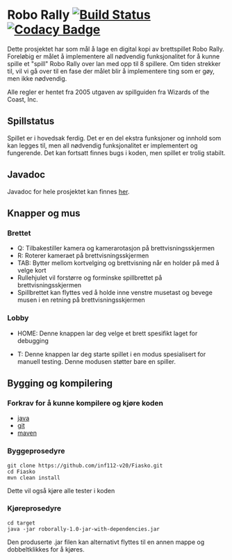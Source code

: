 # Robo Rally [![Build Status](https://travis-ci.com/inf112-v20/Fiasko.svg?branch=master)](https://travis-ci.com/inf112-v20/Fiasko) [![Codacy Badge](https://api.codacy.com/project/badge/Grade/51d37dc99db44758944198a59f2d2a4b)](https://www.codacy.com/gh/inf112-v20/Fiasko?utm_source=github.com&amp;utm_medium=referral&amp;utm_content=inf112-v20/Fiasko&amp;utm_campaign=Badge_Grade)
Dette prosjektet har som mål å lage en digital kopi av brettspillet Robo Rally.  Foreløbig er målet å implementere all 
nødvendig funksjonalitet for å kunne spille et "spill" Robo Rally over lan med opp til 8 spillere. Om tiden strekker til,
vil vi gå over til en fase der målet blir å implementere ting som er gøy, men ikke nødvendig.

Alle regler er hentet fra 2005 utgaven av spillguiden fra Wizards of the Coast, Inc.

## Spillstatus
Spillet er i hovedsak ferdig. Det er en del ekstra funksjoner og innhold som kan legges til, men all nødvendig 
funksjonalitet er implementert og fungerende. Det kan fortsatt finnes bugs i koden, men spillet er trolig stabilt.

## Javadoc
Javadoc for hele prosjektet kan finnes [her](https://inf112-v20.github.io/Fiasko/javadoc/).

## Knapper og mus
### Brettet
-   Q: Tilbakestiller kamera og kamerarotasjon på brettvisningsskjermen
-   R: Roterer kameraet på brettvisningsskjermen
-   TAB: Bytter mellom kortvelging og brettvisning når en holder på med å velge kort
-   Rullehjulet vil forstørre og forminske spillbrettet på brettvisningsskjermen
-   Spillbrettet kan flyttes ved å holde inne venstre musetast og bevege musen i en retning på brettvisningsskjermen
### Lobby
-   HOME: Denne knappen lar deg velge et brett spesifikt laget for debugging

-   T: Denne knappen lar deg starte spillet i en modus spesialisert for manuell testing. 
     Denne modusen støtter bare en spiller.

## Bygging og kompilering

### Forkrav for å kunne kompilere og kjøre koden
-   [java](https://www.java.com/en/download/)
-   [git](https://git-scm.com/)
-   [maven](https://maven.apache.org/)

### Byggeprosedyre
```shell script
git clone https://github.com/inf112-v20/Fiasko.git
cd Fiasko
mvn clean install
```
Dette vil også kjøre alle tester i koden

### Kjøreprosedyre
```shell script
cd target
java -jar roborally-1.0-jar-with-dependencies.jar
```
Den produserte .jar filen kan alternativt flyttes til en annen mappe og dobbeltklikkes for å kjøres.